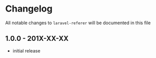 # Changelog

All notable changes to `laravel-referer` will be documented in this file

## 1.0.0 - 201X-XX-XX

- initial release
